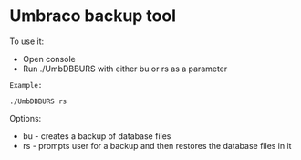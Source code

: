 # Umbraco backup tool

To use it:
* Open console
* Run ./UmbDBBURS with either bu or rs as a parameter
```
Example:

./UmbDBBURS rs
```

Options:
  * bu - creates a backup of database files
  * rs - prompts user for a backup and then restores the database files in it
